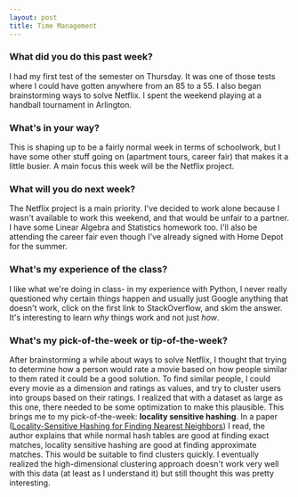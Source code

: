 ```yaml
---
layout: post
title: Time Management
---
```


### What did you do this past week?
I had my first test of the semester on Thursday. It was one of those tests where I could have gotten anywhere from an 85 to a 55. I also began brainstorming ways to solve Netflix. I spent the weekend playing at a handball tournament in Arlington.

### What's in your way?
This is shaping up to be a fairly normal week in terms of schoolwork, but I have some other stuff going on (apartment tours, career fair) that makes it a little busier. A main focus this week will be the Netflix project.

### What will you do next week?
The Netflix project is a main priority. I've decided to work alone because I wasn't available to work this weekend, and that would be unfair to a partner. I have some Linear Algebra and Statistics homework too. I'll also be attending the career fair even though I've already signed with Home Depot for the summer.

### What's my experience of the class?
I like what we're doing in class- in my experience with Python, I never really questioned why certain things happen and usually just Google anything that doesn't work, click on the first link to StackOverflow, and skim the answer. It's interesting to learn *why* things work and not just *how*.

### What's my pick-of-the-week or tip-of-the-week?
After brainstorming a while about ways to solve Netflix, I thought that trying to determine how a person would rate a movie based on how people similar to them rated it could be a good solution. To find similar people, I could every movie as a dimension and ratings as values, and try to cluster users into groups based on their ratings. I realized that with a dataset as large as this one, there needed to be some optimization to make this plausible. This brings me to my pick-of-the-week: **locality sensitive hashing**. In a paper ([Locality-Sensitive Hashing for Finding Nearest Neighbors](http://ieeexplore.ieee.org/document/4472264/)) I read, the author explains that while normal hash tables are good at finding exact matches, locality sensitive hashing are good at finding approximate matches. This would be suitable to find clusters quickly.
I eventually realized the high-dimensional clustering approach doesn't work very well with this data (at least as I understand it) but still thought this was pretty interesting.
